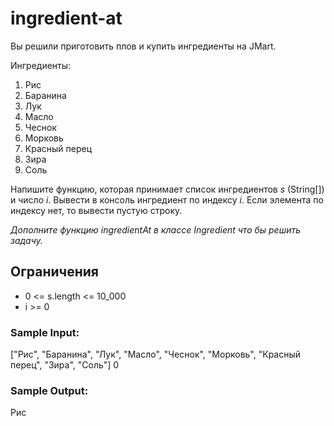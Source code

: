 # ingredient-at

Вы решили приготовить плов и купить ингредиенты на JMart.

Ингредиенты:
1. Рис
2. Баранина
3. Лук
4. Масло
5. Чеснок
6. Морковь
7. Красный перец
8. Зира
9. Соль

Напишите функцию, которая принимает список ингредиентов _s_ (String[]) и число _i_. Вывести в консоль ингредиент по индексу _i_. Если элемента по индексу нет, то вывести пустую строку.

_Дополните функцию ingredientAt в классе Ingredient что бы решить задачу._

## Ограничения
* 0 <= s.length <= 10_000
* i >= 0

### Sample Input:
["Рис", "Баранина", "Лук", "Масло", "Чеснок", "Морковь", "Красный перец", "Зира", "Соль"]
0

### Sample Output:
Рис
